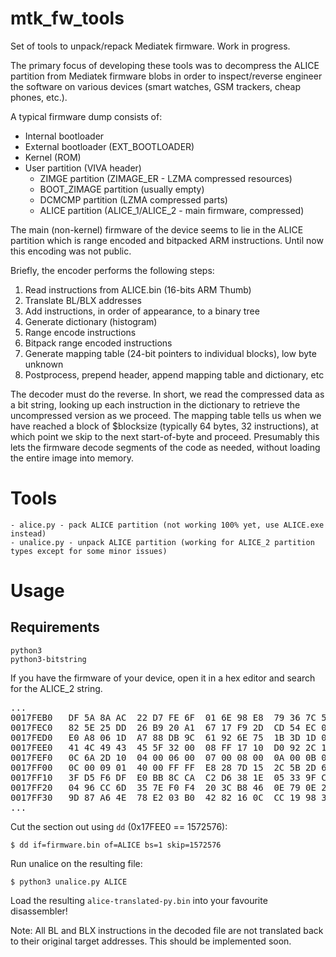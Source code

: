 # mtk_fw_tools

Set of tools to unpack/repack Mediatek firmware. Work in progress.

The primary focus of developing these tools was to decompress the ALICE partition from Mediatek firmware blobs in order to inspect/reverse engineer the software on various devices (smart watches, GSM trackers, cheap phones, etc.).

A typical firmware dump consists of:
+ Internal bootloader
+ External bootloader (EXT_BOOTLOADER)
+ Kernel (ROM)
+ User partition (VIVA header)
    + ZIMGE partition (ZIMAGE_ER - LZMA compressed resources)
    + BOOT_ZIMAGE partition (usually empty)
    + DCMCMP partition (LZMA compressed parts)
    + ALICE partition (ALICE_1/ALICE_2 - main firmware, compressed)

The main (non-kernel) firmware of the device seems to lie in the ALICE partition which is range encoded and bitpacked ARM instructions. Until now this encoding was not public.

Briefly, the encoder performs the following steps:

1. Read instructions from ALICE.bin (16-bits ARM Thumb)
2. Translate BL/BLX addresses
3. Add instructions, in order of appearance, to a binary tree
4. Generate dictionary (histogram)
5. Range encode instructions
6. Bitpack range encoded instructions
7. Generate mapping table (24-bit pointers to individual blocks), low byte unknown
8. Postprocess, prepend header, append mapping table and dictionary, etc

The decoder must do the reverse. In short, we read the compressed data as a bit string, looking up each instruction in the dictionary to retrieve the uncompressed version as we proceed. The mapping table tells us when we have reached a block of $blocksize (typically 64 bytes, 32 instructions), at which point we skip to the next start-of-byte and proceed. Presumably this lets the firmware decode segments of the code as needed, without loading the entire image into memory.

# Tools

    - alice.py - pack ALICE partition (not working 100% yet, use ALICE.exe instead)
    - unalice.py - unpack ALICE partition (working for ALICE_2 partition types except for some minor issues)

# Usage

## Requirements
    python3
    python3-bitstring

If you have the firmware of your device, open it in a hex editor and search for the ALICE_2 string.

<pre>
...
0017FEB0   DF 5A 8A AC  22 D7 FE 6F  01 6E 98 E8  79 36 7C 50  .Z.."..o.n..y6|P
0017FEC0   82 5E 25 DD  26 B9 20 A1  67 17 F9 2D  CD 54 EC 08  .^%.&. .g..-.T..
0017FED0   E0 A8 06 1D  A7 88 DB 9C  61 92 6E 75  1B 3D 1D 00  ........a.nu.=..
0017FEE0   41 4C 49 43  45 5F 32 00  08 FF 17 10  D0 92 2C 10  ALICE_2.......,.
0017FEF0   0C 6A 2D 10  04 00 06 00  07 00 08 00  0A 00 0B 00  .j-.............
0017FF00   0C 00 09 01  40 00 FF FF  E8 28 7D 15  2C 5B 2D 68  ....@....(}.,[-h
0017FF10   3F D5 F6 DF  E0 BB 8C CA  C2 D6 38 1E  05 33 9F CB  ?.........8..3..
0017FF20   04 96 CC 6D  35 7E F0 F4  20 3C B8 46  0E 79 0E 27  ...m5~.. <.F.y.'
0017FF30   9D 87 A6 4E  78 E2 03 B0  42 82 16 0C  CC 19 98 33  ...Nx...B......3
...
</pre>

Cut the section out using `dd` (0x17FEE0 == 1572576):

```
$ dd if=firmware.bin of=ALICE bs=1 skip=1572576
```

Run unalice on the resulting file:

```
$ python3 unalice.py ALICE
```

Load the resulting `alice-translated-py.bin` into your favourite disassembler!

Note: All BL and BLX instructions in the decoded file are not translated back to their original target addresses. This should be implemented soon.

